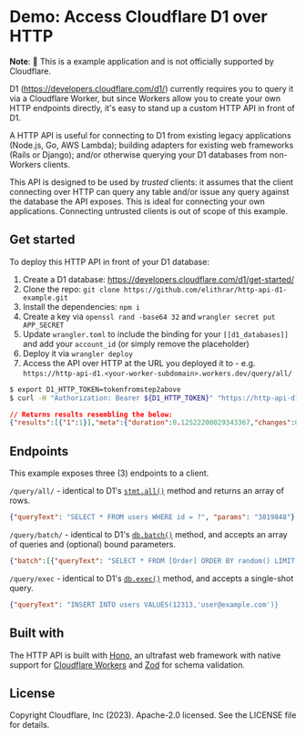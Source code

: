 # Demo: Access Cloudflare D1 over HTTP

**Note**: 🧪 This is a example application and is not officially supported by Cloudflare.

D1 (https://developers.cloudflare.com/d1/) currently requires you to query it via a Cloudflare Worker, but since Workers allow you to create your own HTTP endpoints directly, it's easy to stand up a custom HTTP API in front of D1.

A HTTP API is useful for connecting to D1 from existing legacy applications (Node.js, Go, AWS Lambda); building adapters for existing web frameworks (Rails or Django); and/or otherwise querying your D1 databases from non-Workers clients.

This API is designed to be used by _trusted_ clients: it assumes that the client connecting over HTTP can query any table and/or issue any query against the database the API exposes. This is ideal for connecting your own applications. Connecting untrusted clients is out of scope of this example.

## Get started

To deploy this HTTP API in front of your D1 database:

1. Create a D1 database: https://developers.cloudflare.com/d1/get-started/
2. Clone the repo: `git clone https://github.com/elithrar/http-api-d1-example.git`
3. Install the dependencies: `npm i`
4. Create a key via `openssl rand -base64 32` and `wrangler secret put APP_SECRET`
5. Update `wrangler.toml` to include the binding for your `[[d1_databases]]` and add your `account_id` (or simply remove the placeholder)
6. Deploy it via `wrangler deploy`
7. Access the API over HTTP at the URL you deployed it to - e.g. `https://http-api-d1.<your-worker-subdomain>.workers.dev/query/all/`

```sh
$ export D1_HTTP_TOKEN=tokenfromstep2above
$ curl -H "Authorization: Bearer ${D1_HTTP_TOKEN}" "https://http-api-d1.<your-worker-subdomain>.workers.dev/query/all/" --data '{"queryText": "SELECT 1"}'
```
```json
// Returns results resembling the below:
{"results":[{"1":1}],"meta":{"duration":0.12522200029343367,"changes":0,"last_row_id":0,"changed_db":false,"size_after":167936}}%
```
## Endpoints

This example exposes three (3) endpoints to a client.

`/query/all/` - identical to D1's [`stmt.all()`](https://developers.cloudflare.com/d1/platform/client-api/#await-stmtall-column-) method and returns an array of rows.

```json
{"queryText": "SELECT * FROM users WHERE id = ?", "params": "3819848"}
```

`/query/batch/` - identical to D1's [`db.batch()`](https://developers.cloudflare.com/d1/platform/client-api/#dbbatch) method, and accepts an array of queries and (optional) bound parameters.

```json
{"batch":[{"queryText": "SELECT * FROM [Order] ORDER BY random() LIMIT 1"},{"queryText": "SELECT * FROM [Order] ORDER BY random() LIMIT 1"}]}
```

`/query/exec` - identical to D1's [`db.exec()`](https://developers.cloudflare.com/d1/platform/client-api/#await-dbexec) method, and accepts a single-shot query.

```json
{"queryText": "INSERT INTO users VALUES(12313,'user@example.com')}
```

## Built with

The HTTP API is built with [Hono](https://hono.dev/), an ultrafast web framework with native support for [Cloudflare Workers](https://developers.cloudflare.com/workers/) and [Zod](https://zod.dev/) for schema validation.

## License

Copyright Cloudflare, Inc (2023). Apache-2.0 licensed. See the LICENSE file for details.
